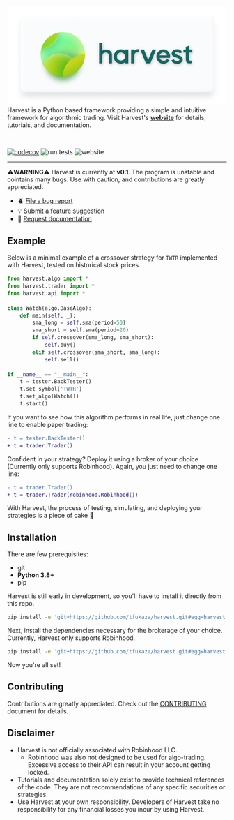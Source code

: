 ![Header](docs/banner.png)
Harvest is a Python based framework providing a simple and intuitive framework for algorithmic trading. Visit Harvest's [**website**](https://tfukaza.github.io/harvest/) for details, tutorials, and documentation. 

<br />


[![codecov](https://codecov.io/gh/tfukaza/harvest/branch/main/graph/badge.svg?token=NQMXTBK2UO)](https://codecov.io/gh/tfukaza/harvest)
![run tests](https://github.com/tfukaza/harvest/actions/workflows/run-tests.yml/badge.svg)
![website](https://github.com/tfukaza/harvest/actions/workflows/build-website.yml/badge.svg)

---

**⚠️WARNING⚠️**
Harvest is currently at **v0.1**. The program is unstable and cointains many bugs. Use with caution, and contributions are greatly appreciated. 
- 🪲 [File a bug report](https://github.com/tfukaza/harvest/issues/new?assignees=&labels=bug&template=bug_report.md&title=%5B%F0%9F%AA%B0BUG%5D)
- 💡 [Submit a feature suggestion](https://github.com/tfukaza/harvest/issues/new?assignees=&labels=enhancement%2C+question&template=feature-request.md&title=%5B%F0%9F%92%A1Feature+Request%5D)
- 📝 [Request documentation](https://github.com/tfukaza/harvest/issues/new?assignees=&labels=documentation&template=documentation.md&title=%5B%F0%9F%93%9DDocumentation%5D)

## Example
Below is a minimal example of a crossover strategy for `TWTR` implemented with Harvest, tested on historical stock prices.
```python
from harvest.algo import *
from harvest.trader import *
from harvest.api import *

class Watch(algo.BaseAlgo):
    def main(self, _):
        sma_long = self.sma(period=50)
        sma_short = self.sma(period=20)
        if self.crossover(sma_long, sma_short):
            self.buy()
        elif self.crossover(sma_short, sma_long):
            self.sell()

if __name__ == "__main__":
    t = tester.BackTester()
    t.set_symbol('TWTR')
    t.set_algo(Watch())
    t.start()
```
If you want to see how this algorithm performs in real life, just change one line to enable paper trading:
```diff
- t = tester.BackTester()
+ t = trader.Trader()
```
Confident in your strategy? Deploy it using a broker of your choice (Currently only supports Robinhood). Again, you just need to change one line:
```diff
- t = trader.Trader()
+ t = trader.Trader(robinhood.Robinhood())
```
With Harvest, the process of testing, simulating, and deploying your strategies is a piece of cake 🍰

## Installation
There are few prerequisites:
- git
- **Python 3.8+**
- pip

Harvest is still early in development, so you'll have to install it directly from this repo. 
```bash
pip install -e 'git+https://github.com/tfukaza/harvest.git#egg=harvest'
```
Next, install the dependencies necessary for the brokerage of your choice. Currently, Harvest only supports Robinhood. 
```bash
pip install -e 'git+https://github.com/tfukaza/harvest.git#egg=harvest[Robinhood]'
```
Now you're all set!

## Contributing
Contributions are greatly appreciated. Check out the [CONTRIBUTING](CONTRIBUTE.md) document for details.

## Disclaimer
- Harvest is not officially associated with Robinhood LLC.  
    - Robinhood was also not designed to be used for algo-trading. Excessive access to their API can result in your account getting locked. 
- Tutorials and documentation solely exist to provide technical references of the code. They are not recommendations of any specific securities or strategies. 
- Use Harvest at your own responsibility. Developers of Harvest take no responsibility for any financial losses you incur by using Harvest.  
